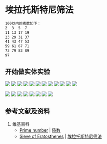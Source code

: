 # 埃拉托斯特尼筛法

```html
100以内的素数如下：
2  3  5  7 
11 13 17 19
23 29 31 37
41 43 47 53
59 61 67 71
73 79 83 89
97
```

## 开始做实体实验

![](/images/数论/基本数和合成数/埃拉托斯特尼筛法/0a1.jpg)
![](/images/数论/基本数和合成数/埃拉托斯特尼筛法/0a2.jpg)
![](/images/数论/基本数和合成数/埃拉托斯特尼筛法/0a3.jpg)
![](/images/数论/基本数和合成数/埃拉托斯特尼筛法/0a4.jpg)
![](/images/数论/基本数和合成数/埃拉托斯特尼筛法/0a5.jpg)
![](/images/数论/基本数和合成数/埃拉托斯特尼筛法/0a6.jpg)
![](/images/数论/基本数和合成数/埃拉托斯特尼筛法/0a7.jpg)
![](/images/数论/基本数和合成数/埃拉托斯特尼筛法/0a8.jpg)
![](/images/数论/基本数和合成数/埃拉托斯特尼筛法/0a9.jpg)
![](/images/数论/基本数和合成数/埃拉托斯特尼筛法/0a10.jpg)
![](/images/数论/基本数和合成数/埃拉托斯特尼筛法/0a11.jpg)
![](/images/数论/基本数和合成数/埃拉托斯特尼筛法/0a12.jpg)

![](/images/数论/基本数和合成数/埃拉托斯特尼筛法/1a1.jpg)
![](/images/数论/基本数和合成数/埃拉托斯特尼筛法/1a2.jpg)
![](/images/数论/基本数和合成数/埃拉托斯特尼筛法/1a3.jpg)
![](/images/数论/基本数和合成数/埃拉托斯特尼筛法/1a4.jpg)
![](/images/数论/基本数和合成数/埃拉托斯特尼筛法/1a5.jpg)
![](/images/数论/基本数和合成数/埃拉托斯特尼筛法/1a6.jpg)
![](/images/数论/基本数和合成数/埃拉托斯特尼筛法/1a7.jpg)
![](/images/数论/基本数和合成数/埃拉托斯特尼筛法/1a8.jpg)

## 参考文献及资料

1. 维基百科
	- [Prime number](https://en.wikipedia.org/wiki/Prime_number) | [质数](https://zh.wikipedia.org/wiki/质数)
	- [Sieve of Eratosthenes](https://en.wikipedia.org/wiki/Sieve_of_Eratosthenes) | [埃拉托斯特尼筛法](https://zh.wikipedia.org/wiki/埃拉托斯特尼筛法)
